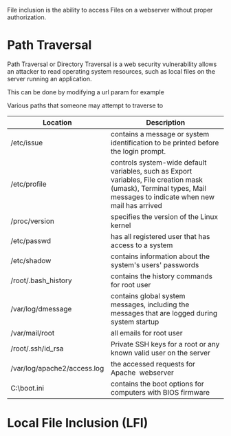 File inclusion is the ability to access Files on a webserver without proper authorization.

# Path Traversal

Path Traversal or Directory Traversal is a web security vulnerability allows an attacker to read operating system resources, such as local files on the server running an application.

This can be done by modifying a url param for example

Various paths that someone may attempt to traverse to

|**Location**|**Description**|
|---|---|
|/etc/issue|contains a message or system identification to be printed before the login prompt.|
|/etc/profile|controls system-wide default variables, such as Export variables, File creation mask (umask), Terminal types, Mail messages to indicate when new mail has arrived|
|/proc/version|specifies the version of the Linux kernel|
|/etc/passwd|has all registered user that has access to a system|
|/etc/shadow|contains information about the system's users' passwords|
|/root/.bash_history|contains the history commands for root user|
|/var/log/dmessage|contains global system messages, including the messages that are logged during system startup|
|/var/mail/root|all emails for root user|
|/root/.ssh/id_rsa|Private SSH keys for a root or any known valid user on the server|
|/var/log/apache2/access.log|the accessed requests for Apache  webserver|
|C:\boot.ini|contains the boot options for computers with BIOS firmware|

# Local File Inclusion (LFI)

